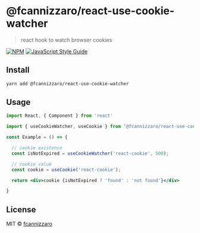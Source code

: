 # @fcannizzaro/react-use-cookie-watcher

> react hook to watch browser cookies

[![NPM](https://img.shields.io/npm/v/@fcannizzaro/react-use-cookie-watcher.svg)](https://www.npmjs.com/package/@fcannizzaro/react-use-cookie-watcher) [![JavaScript Style Guide](https://img.shields.io/badge/code_style-standard-brightgreen.svg)](https://standardjs.com)

## Install

```bash
yarn add @fcannizzaro/react-use-cookie-watcher
```

## Usage

```jsx
import React, { Component } from 'react'

import { useCookieWatcher, useCookie } from '@fcannizzaro/react-use-cookie-watcher'

const Example = () => {

  // cookie existence
  const isNotExpired = useCookieWatcher('react-cookie', 500);

  // cookie value
  const cookie = useCookie('react-cookie');

  return <div>cookie {isNotExpired ? 'found' : 'not found'}</div>

}
```

## License

MIT © [fcannizzaro](https://github.com/fcannizzaro)
